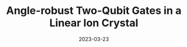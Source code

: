 ---
title: "Angle-robust Two-Qubit Gates in a Linear Ion Crystal"
collection: publications
permalink: /publication/2023-3-23-Angle
date: 2023-03-23
venue: 'Physical Review A'
paperno: '107, 032617'
authors: 'Z. Jia, S. Huang, <b>MK</b>, K. Sun, R.F. Spivey, J. Kim, and K.R. Brown'
paperurl: 'https://journals.aps.org/pra/abstract/10.1103/PhysRevA.107.032617'
arXiv: 'arXiv:2210.04814'
arXivurl: 'https://arxiv.org/abs/2210.04814'
---